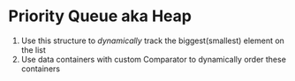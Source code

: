 Priority Queue aka Heap
=========================

1. Use this structure to <em>dynamically</em> track the biggest(smallest) element on the list
2. Use data containers with custom Comparator to dynamically order these containers